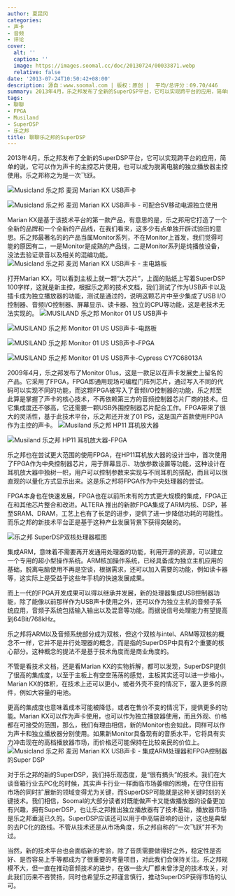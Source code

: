 ```yaml
---
author: 夏昆冈
categories:
- 声卡
- 音频
- 评论
cover:
  alt: ''
  caption: ''
  image: https://images.soomal.cc/doc/20130724/00033871.webp
  relative: false
date: '2013-07-24T10:50:42+08:00'
description: 源自：www.soomal.com | 版权：原创 |  平均/总评分：09.70/446
summary: 2013年4月，乐之邦发布了全新的SuperDSP平台，它可以实现跨平台的应用，简单的说，它可以作为声卡的主控芯片使用，也可以成为脱离电脑的独立播放器主控使用。乐之邦称之为是一次飞跃。对于乐之邦的新的SuperDSP，我们持乐观态度，是“很有搞头”的技术。我们在大谈音箱行业去PC化的时候，其实声卡行业一样面临市场萎缩的困境
tags:
- 聊聊
- FPGA
- Musiland
- SuperDSP
- 乐之邦
title: 聊聊乐之邦的SuperDSP
---
```


2013年4月，乐之邦发布了全新的SuperDSP平台，它可以实现跨平台的应用，简单的说，它可以作为声卡的主控芯片使用，也可以成为脱离电脑的独立播放器主控使用。乐之邦称之为是一次飞跃。

![Musicland 乐之邦 麦润 Marian KX USB声卡](https://images.soomal.cc/doc/20130712/00033413.webp)




![Musicland 乐之邦 麦润 Marian KX USB声卡 - 可配合5V移动电源独立使用](https://images.soomal.cc/doc/20130712/00033430.webp)




Marian KX是基于该技术平台的第一款产品，有意思的是，乐之邦用它打造了一个全新的品牌和一个全新的产品线，在我们看来，这多少有点单独开辟试验田的意思。乐之邦最著名的的产品当属Monitor系列，不在Monitor上首发，我们觉得可能的原因有二，一是Monitor是成熟的产品线，二是Monitor系列是纯播放设备，没法去验证录音以及相关的混编功能。
![Musicland 乐之邦 麦润 Marian KX USB声卡 - 主电路板](https://images.soomal.cc/doc/20130712/00033423.webp)




打开Marian KX，可以看到主板上就一颗“大芯片”，上面的贴纸上写着SuperDSP 100字样，这就是新主控，根据乐之邦的技术文档，我们测试了作为USB声卡以及插卡成为独立播放器的功能，测试是通过的，说明这颗芯片中至少集成了USB I/O控制器、音频I/O控制器、屏幕显示、读卡器、独立的CPU等功能，这是老技术无法实现的。
![MUSILAND 乐之邦 Monitor 01 US USB声卡](https://images.soomal.cc/doc/20090429/00001641_01.webp)




![MUSILAND 乐之邦 Monitor 01 US USB声卡-电路板](https://images.soomal.cc/doc/20090429/00001645_01.webp)




![MUSILAND 乐之邦 Monitor 01 US USB声卡-FPGA](https://images.soomal.cc/doc/20090429/00001646_01.webp)




![MUSILAND 乐之邦 Monitor 01 US USB声卡-Cypress CY7C68013A](https://images.soomal.cc/doc/20090429/00001647_01.webp)




2009年4月，乐之邦发布了Monitor 01us，这是一款足以在声卡发展史上留名的产品。它采用了FPGA，FPGA即通用现场可编程门阵列芯片，通过写入不同的代码可以实现不同的功能，而这颗FPGA被写入了音频I/O控制器的功能，乐之邦至此算是掌握了声卡的核心技术，不再依赖第三方的音频控制器芯片厂商的技术。但它集成度还不够高，它还需要一颗USB外围控制器芯片配合工作。FPGA带来了很大的灵活性，基于此技术平台，乐之邦还开发了01 PS，这是国产首款使用FPGA作为主控的声卡。
![Musiland 乐之邦 HP11 耳机放大器](https://images.soomal.cc/doc/20101229/00008966_01.webp)




![Musiland 乐之邦 HP11 耳机放大器-FPGA](https://images.soomal.cc/doc/20101229/00008976_01.webp)




乐之邦也在尝试更大范围的使用FPGA，在HP11耳机放大器的设计当中，首次使用了FPGA作为中央控制器芯片，用于屏幕显示、功放参数设置等功能，这种设计在耳机放大器中独树一帜，用户可以控制参数来实现与不同耳机的搭配，而且可以很直观的以量化方式显示出来。这是乐之邦将FPGA作为中央处理器的尝试。

FPGA本身也在快速发展，FPGA也在以前所未有的方式更大规模的集成，FPGA正在和其他芯片整合和改进。ALTERA 推出的新款FPGA集成了ARM内核、DSP，甚至SRAM、DRAM，工艺上也有了长足的进步，提供了进一步降低功耗的可能性。而乐之邦的新技术平台正是基于这种产业发展背景下获得突破的。

![乐之邦 SuperDSP双核处理器框图](https://images.soomal.cc/doc/20130722/00033807.webp)




集成ARM，意味着不需要再开发通用处理器的功能，利用开源的资源，可以建立一个专用的超小型操作系统。ARM核加操作系统，已经具备成为独立主机应用的基础，脱离电脑使用不再是空谈，根据需求，还可以加入需要的功能，例如读卡器等，这实际上是受益于这些年手机的快速发展成果。

而上一代的FPGA开发成果可以得以继承并发展，新的处理器集成USB控制器功能，除了能像以前那样作为USB声卡使用之外，还可以作为独立主机的音频子系统应用，音频子系统包括输入输出以及混音等功能。而据说信号处理能力有望提高到64Bit/768kHz。

乐之邦将ARM以及音频系统部分成为双核，但这个双核与intel、ARM等双核的概念不一样，它并不是并行处理器的概念，而是指的SuperDSP中具有2个重要的核心部分。这种概念的提法不是基于技术角度而是商业角度的。

不管是看技术文档，还是看Marian KX的实物拆解，都可以发现，SuperDSP提供了很高的集成度，以至于主板上有空空荡荡的感觉，主板其实还可以进一步缩小，Marian KX的体积，在技术上还可以更小，或者外壳不变的情况下，塞入更多的原件，例如大容量的电池。

更高的集成度也意味着成本可能被降低，或者在售价不变的情况下，提供更多的功能。Marian KX可以作为声卡使用，也可以作为独立播放器使用，而且外观、价格都在可接受的范围，那么，我们有理由相信，新的Monitor也会如此，同样可以作为声卡和独立播放器分别使用。如果新Monitor具备现有的音质水平，它将具有实力冲击现在的高档播放器市场，而价格还可能保持在比较亲民的价位上。
![Musicland 乐之邦 麦润 Marian KX USB声卡 - 集成ARM处理器和FPGA控制器的Super DSP](https://images.soomal.cc/doc/20130712/00033417.webp)




对于乐之邦的新的SuperDSP，我们持乐观态度，是“很有搞头”的技术。我们在大谈音箱行业去PC化的时候，其实声卡行业一样面临市场萎缩的困境，在守住旧有市场的同时扩展新的领域变得尤为关键，而SuperDSP可能就是这种关键时刻的关键技术。我们相信，Soomal的大部分读者对既能做声卡又能做播放器的设备更加有兴趣，拥有SuperDSP，也让乐之邦推出独立播放器有了技术基础，播放器市场是乐之邦垂涎已久的。SuperDSP应该还可以用于中高端音响的设计，这也是典型的去PC化的路线。不管从技术还是从市场角度，乐之邦自称的“一次飞跃”并不为过。

当然，新的技术平台也会面临新的考验，除了音质需要做得好之外，稳定性是否好、是否容易上手等都成为了很重要的考量项目，对此我们会保持关注。乐之邦规模不大，但一直在推动音频技术的进步，在做一些大厂都未曾涉足的技术攻关，对此我们历来不吝赞扬，同时也希望乐之邦谨言慎行，推动SuperDSP获得市场的认可。